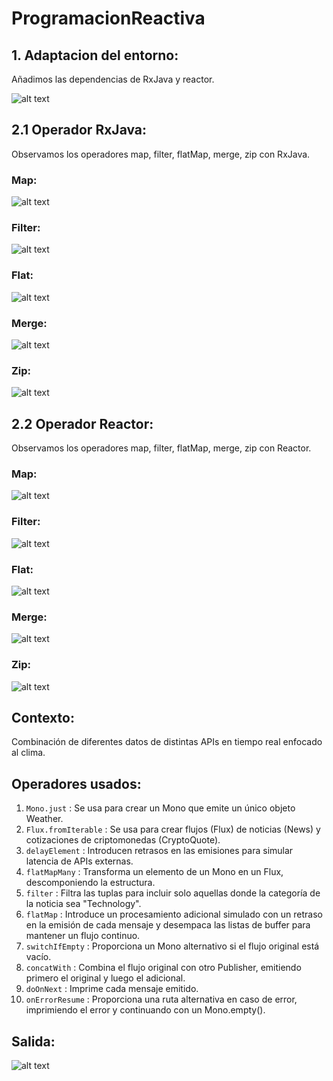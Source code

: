 # ProgramacionReactiva
## 1. Adaptacion del entorno:

Añadimos las dependencias de RxJava y reactor.

![alt text](img/Configuración.PNG "Logo Title Text 1")

## 2.1 Operador RxJava:

Observamos los operadores map, filter, flatMap, merge, zip con RxJava.

### Map:

![alt text](img/MapRx.PNG "Logo Title Text 1")

### Filter:

![alt text](img/FilterRx.PNG "Logo Title Text 1")

### Flat:

![alt text](img/FlatRx.PNG "Logo Title Text 1")

### Merge:

![alt text](img/MergeRx.PNG "Logo Title Text 1")

### Zip:

![alt text](img/ZipRx.PNG "Logo Title Text 1")

## 2.2 Operador Reactor:

Observamos los operadores map, filter, flatMap, merge, zip con Reactor.

### Map:

![alt text](img/MapReactor.PNG "Logo Title Text 1")

### Filter:

![alt text](img/FilterReactor.PNG "Logo Title Text 1")

### Flat:

![alt text](img/FlatReactor.PNG "Logo Title Text 1")

### Merge:

![alt text](img/MergeReactor.PNG "Logo Title Text 1")

### Zip:

![alt text](img/ZipReactor.PNG "Logo Title Text 1")

## Contexto: 

Combinación de diferentes datos de distintas APIs en tiempo real enfocado al clima.

## Operadores usados:

1. `Mono.just` : Se usa para crear un Mono que emite un único objeto Weather.
2. `Flux.fromIterable` : Se usa para crear flujos (Flux) de noticias (News) y cotizaciones de criptomonedas (CryptoQuote).
3. `delayElement` : Introducen retrasos en las emisiones para simular latencia de APIs externas.
4. `flatMapMany` : Transforma un elemento de un Mono en un Flux, descomponiendo la estructura.
5. `filter` : Filtra las tuplas para incluir solo aquellas donde la categoría de la noticia sea "Technology".
6. `flatMap` : Introduce un procesamiento adicional simulado con un retraso en la emisión de cada mensaje y desempaca las listas de buffer para mantener un flujo continuo.
7. `switchIfEmpty` : Proporciona un Mono alternativo si el flujo original está vacío.
8. `concatWith` : Combina el flujo original con otro Publisher, emitiendo primero el original y luego el adicional.
9. `doOnNext` : Imprime cada mensaje emitido.
10. `onErrorResume` : Proporciona una ruta alternativa en caso de error, imprimiendo el error y continuando con un Mono.empty().

## Salida: 

![alt text](img/Salida.PNG "Logo Title Text 1")